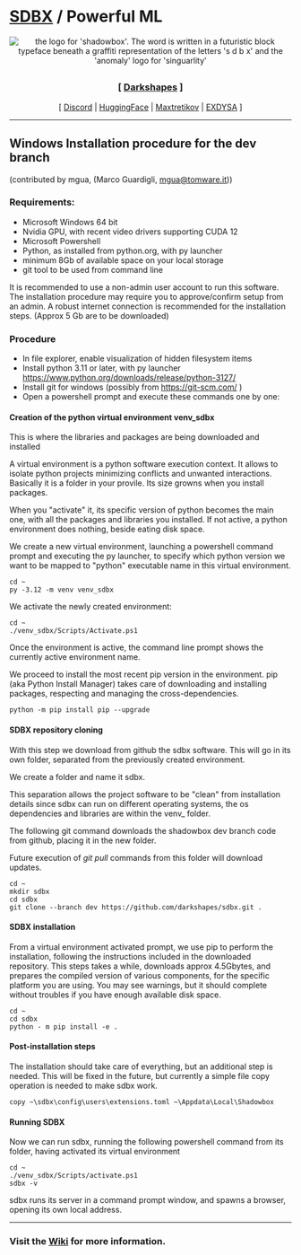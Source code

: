 

# [SDBX](https://github.com/darkshapes/sdbx) / Powerful ML

<div align="center"> 
 
![the logo for 'shadowbox'. The word is written in a futuristic block typeface beneath a graffiti representation of the letters 's d b x' and the 'anomaly' logo for 'singuarlity'](https://github.com/user-attachments/assets/8913c77a-8252-4b18-8fc8-4160d6065cf7)
##

 ### [ [Darkshapes](https://github.com/darkshapes) ]
[ [Discord](https://discord.gg/RYaJw9mPPe) | [HuggingFace](https://huggingface.co/darkshapes) | [Maxtretikov](https://github.com/Maxtretikov/) | [EXDYSA](https://github.com/exdysa/) ]

</div>

<hr>

<div align="left">

## Windows Installation procedure for the dev branch

(contributed by mgua, (Marco Guardigli, mgua@tomware.it))

### Requirements:
- Microsoft Windows 64 bit
- Nvidia GPU, with recent video drivers supporting CUDA 12
- Microsoft Powershell
- Python, as installed from python.org, with py launcher
- minimum 8Gb of available space on your local storage
- git tool to be used from command line

It is recommended to use a non-admin user account to run this software.
The installation procedure may require you to approve/confirm setup from an admin.
A robust internet connection is recommended for the installation steps. 
(Approx 5 Gb are to be downloaded)


### Procedure
- In file explorer, enable visualization of hidden filesystem items
- Install python 3.11 or later, with py launcher
    https://www.python.org/downloads/release/python-3127/ 
- Install git for windows (possibly from https://git-scm.com/ )
- Open a powershell prompt and execute these commands one by one:



#### Creation of the python virtual environment venv_sdbx
This is where the libraries and packages are being downloaded and installed

A virtual environment is a python software execution context. 
It allows to isolate python projects minimizing conflicts and unwanted interactions.
Basically it is a folder in your provile. Its size growns when you install packages.

When you "activate" it, its specific version of python becomes the main one, 
with all the packages and libraries you installed. 
If not active, a python environment does nothing, beside eating disk space.

We create a new virtual environment, launching a powershell command prompt 
and executing the py launcher, to specify which python version we want to be mapped 
to "python" executable name in this virtual environment.

```
cd ~
py -3.12 -m venv venv_sdbx

```

We activate the newly created environment:
```
cd ~
./venv_sdbx/Scripts/Activate.ps1

```

Once the environment is active, the command line prompt shows the 
currently active environment name.

We proceed to install the most recent pip version in the environment.
pip (aka Python Install Manager) takes care of downloading and installing packages,
respecting and managing the cross-dependencies.

```
python -m pip install pip --upgrade

```


#### SDBX repository cloning
With this step we download from github the sdbx software. 
This will go in its own folder, separated from the previously created environment.

We create a folder and name it sdbx. 

This separation allows the project software to be "clean" from installation details
since sdbx can run on different operating systems, the os dependencies and libraries 
are within the venv_ folder.

The following git command downloads the shadowbox dev branch code from github, 
placing it in the new folder.

Future execution of _git pull_ commands from this folder will download updates. 

```
cd ~
mkdir sdbx
cd sdbx
git clone --branch dev https://github.com/darkshapes/sdbx.git .

```


#### SDBX installation
From a virtual environment activated prompt, we use pip to perform the installation, 
following the instructions included in the downloaded repository.
This steps takes a while, downloads approx 4.5Gbytes, and prepares the compiled version
of various components, for the specific platform you are using.
You may see warnings, but it should complete without troubles if you have enough available disk space.

```
cd ~
cd sdbx
python - m pip install -e .

```


#### Post-installation steps
The installation should take care of everything, but an additional step is needed.
This will be fixed in the future, but currently a simple file copy operation is needed to 
make sdbx work.

```
copy ~\sdbx\config\users\extensions.toml ~\Appdata\Local\Shadowbox

```



#### Running SDBX
Now we can run sdbx, running the following powershell command from its folder, 
having activated its virtual environment

```
cd ~
./venv_sdbx/Scripts/activate.ps1
sdbx -v
```

sdbx runs its server in a command prompt window, and spawns a browser, 
opening its own local address.


<hr>

### Visit the [Wiki](https://github.com/darkshapes/sdbx/wiki) for more information.

</div>

